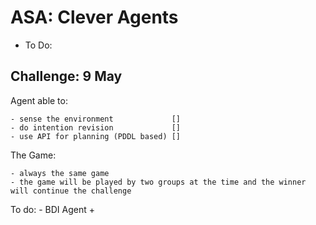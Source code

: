 # ASA: Clever Agents

* To Do:


## Challenge: 9 May


Agent able to:

    - sense the environment             []
    - do intention revision             []
    - use API for planning (PDDL based) []

The Game:

    - always the same game
    - the game will be played by two groups at the time and the winner will continue the challenge

To do:
    - BDI Agent
        +



